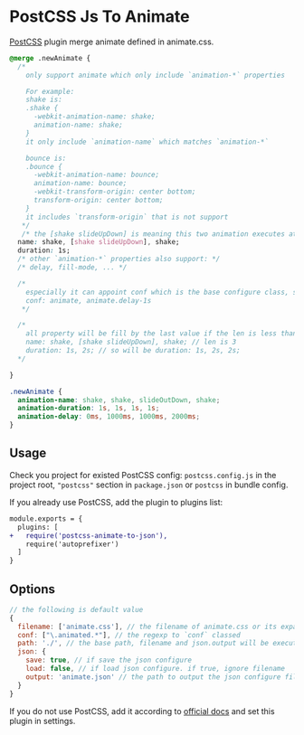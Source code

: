 # PostCSS Js To Animate

[PostCSS] plugin merge animate defined in animate.css.

[PostCSS]: https://github.com/postcss/postcss

```css
@merge .newAnimate {
  /*
    only support animate which only include `animation-*` properties

    For example:
    shake is:
    .shake {
      -webkit-animation-name: shake;
      animation-name: shake;
    }
    it only include `animation-name` which matches `animation-*`

    bounce is:
    .bounce {
      -webkit-animation-name: bounce;
      animation-name: bounce;
      -webkit-transform-origin: center bottom;
      transform-origin: center bottom;
    }
    it includes `transform-origin` that is not support
   */
   /* the [shake slideUpDown] is meaning this two animation executes at the same time */
  name: shake, [shake slideUpDown], shake;
  duration: 1s;
  /* other `animation-*` properties also support: */
  /* delay, fill-mode, ... */

  /*
    especially it can appoint conf which is the base configure class, such as: .animate, .animate.delay-1s
    conf: animate, animate.delay-1s
   */

  /*
    all property will be fill by the last value if the len is less than name:
    name: shake, [shake slideUpDown], shake; // len is 3
    duration: 1s, 2s; // so will be duration: 1s, 2s, 2s;
  */

}
```

```css
.newAnimate {
  animation-name: shake, shake, slideOutDown, shake;
  animation-duration: 1s, 1s, 1s, 1s;
  animation-delay: 0ms, 1000ms, 1000ms, 2000ms;
}
```

## Usage

Check you project for existed PostCSS config: `postcss.config.js`
in the project root, `"postcss"` section in `package.json`
or `postcss` in bundle config.

If you already use PostCSS, add the plugin to plugins list:

```diff
module.exports = {
  plugins: [
+   require('postcss-animate-to-json'),
    require('autoprefixer')
  ]
}
```

## Options
```js
// the following is default value
{
  filename: ['animate.css'], // the filename of animate.css or its expansion
  conf: ["\.animated.*"], // the regexp to `conf` classed
  path: './', // the base path, filename and json.output will be execute relatived this path
  json: {
    save: true, // if save the json configure
    load: false, // if load json configure. if true, ignore filename
    output: 'animate.json' // the path to output the json configure file
  }
}
```


If you do not use PostCSS, add it according to [official docs]
and set this plugin in settings.

[official docs]: https://github.com/postcss/postcss#usage
